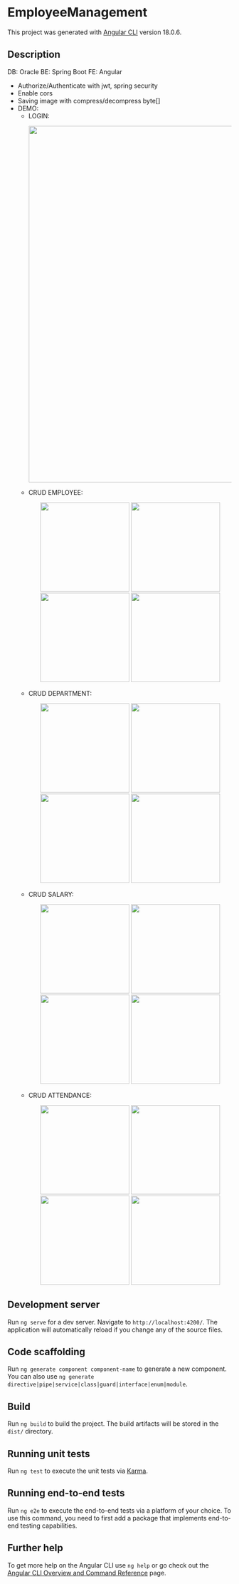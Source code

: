 # EmployeeManagement
This project was generated with [Angular CLI](https://github.com/angular/angular-cli) version 18.0.6.
## Description
DB: Oracle
BE: Spring Boot
FE: Angular
* Authorize/Authenticate with jwt, spring security
* Enable cors
* Saving image with compress/decompress byte[]
* DEMO:
  - LOGIN:
    <p align="middle">
        <img src="https://github.com/TrymoretimeH/EmployeeManagement/assets/96780850/0cb1ffa5-3acb-4656-94e5-243b39d9f08c" width="800">
    </p>
  - CRUD EMPLOYEE:
    <p align="middle">
      <img src="https://github.com/TrymoretimeH/EmployeeManagement/assets/96780850/18f436b7-7648-4ca7-b9af-2b19f1fe3f31" width="200">
      <img src="https://github.com/TrymoretimeH/EmployeeManagement/assets/96780850/b38ed707-e6f8-4d8b-b04e-30341b6b59a0" width="200">
      <img src="https://github.com/TrymoretimeH/EmployeeManagement/assets/96780850/f2861187-0be9-4c5b-9794-4c8a560229ea" width="200">
      <img src="https://github.com/TrymoretimeH/EmployeeManagement/assets/96780850/ea989725-086d-4ce2-bdeb-351b4a3fe774" width="200">
    </p>
  - CRUD DEPARTMENT:
    <p align="middle">
      <img src="https://github.com/TrymoretimeH/EmployeeManagement/assets/96780850/c0eb99fa-c398-4805-83ba-15a481f035c8" width="200">
      <img src="https://github.com/TrymoretimeH/EmployeeManagement/assets/96780850/ab63d97c-f00c-4bc2-b1c2-c77530910c42" width="200">
      <img src="https://github.com/TrymoretimeH/EmployeeManagement/assets/96780850/ae294344-ff33-4f1d-a2bf-8c5aa364d014" width="200">
      <img src="https://github.com/TrymoretimeH/EmployeeManagement/assets/96780850/5d5240bd-dd52-4c62-b054-d220ad2d20a1" width="200">
    </p>
  - CRUD SALARY:
    <p align="middle">
      <img src="https://github.com/TrymoretimeH/EmployeeManagement/assets/96780850/4c6578ec-a664-47a4-8b63-0c797b915e12" width="200">
      <img src="https://github.com/TrymoretimeH/EmployeeManagement/assets/96780850/44abb573-3b9f-47ae-a4f8-720ec5a2c125" width="200">
      <img src="https://github.com/TrymoretimeH/EmployeeManagement/assets/96780850/5d91af2b-a4d2-4d58-bf5d-9d2f3f0cfe75" width="200">
      <img src="https://github.com/TrymoretimeH/EmployeeManagement/assets/96780850/27080a4e-c147-4e50-8402-74edb0389540" width="200">
    </p>
  - CRUD ATTENDANCE:
    <p align="middle">
      <img src="https://github.com/TrymoretimeH/EmployeeManagement/assets/96780850/6eedb235-9a67-4a1f-ba89-42a0cc99a6a5" width="200">
      <img src="https://github.com/TrymoretimeH/EmployeeManagement/assets/96780850/ca04c3af-0b3a-4f50-add3-7a501b0b92bb" width="200">
      <img src="https://github.com/TrymoretimeH/EmployeeManagement/assets/96780850/e15417b2-fca0-4cee-9c8f-e715d87cf2e2" width="200">
      <img src="https://github.com/TrymoretimeH/EmployeeManagement/assets/96780850/c76ec6e8-f4f0-4f57-b091-646c1b0fb7e9" width="200">
    </p>
  


## Development server

Run `ng serve` for a dev server. Navigate to `http://localhost:4200/`. The application will automatically reload if you change any of the source files.

## Code scaffolding

Run `ng generate component component-name` to generate a new component. You can also use `ng generate directive|pipe|service|class|guard|interface|enum|module`.

## Build

Run `ng build` to build the project. The build artifacts will be stored in the `dist/` directory.

## Running unit tests

Run `ng test` to execute the unit tests via [Karma](https://karma-runner.github.io).

## Running end-to-end tests

Run `ng e2e` to execute the end-to-end tests via a platform of your choice. To use this command, you need to first add a package that implements end-to-end testing capabilities.

## Further help

To get more help on the Angular CLI use `ng help` or go check out the [Angular CLI Overview and Command Reference](https://angular.dev/tools/cli) page.
